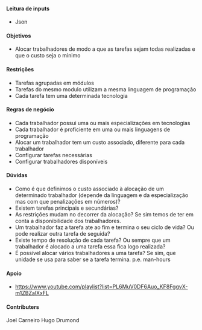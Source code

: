 #### Leitura de inputs ####
 * Json

#### Objetivos ####
 * Alocar trabalhadores de modo a que as tarefas sejam todas realizadas e que o custo seja o minimo

#### Restrições ####
 * Tarefas agrupadas em módulos
 * Tarefas do mesmo modulo utilizam a mesma linguagem de programação
 * Cada tarefa tem uma determinada tecnologia

#### Regras de negócio ####
 * Cada trabalhador possui uma ou mais especializações em tecnologias
 * Cada trabalhador é proficiente em uma ou mais linguagens de programação
 * Alocar um trabalhador tem um custo associado, diferente para cada trabalhador
 * Configurar tarefas necessárias
 * Configurar trabalhadores disponíveis

#### Dúvidas ####
 * Como é que definimos o custo associado à alocação de um determinado trabalhador (depende da linguagem e da especialização mas com que penalizações em números)?
 * Existem tarefas principais e secundárias?
 * As restrições mudam no decorrer da alocação? Se sim temos de ter em conta a disponibilidade dos trabalhadores.
 * Um trabalhador faz a tarefa ate ao fim e termina o seu ciclo de vida? Ou pode realizar outra tarefa de seguida?
 * Existe tempo de resolução de cada tarefa? Ou sempre que um trabalhador é alocado a uma tarefa essa fica logo realizada?
 * É possível alocar vários trabalhadores a uma tarefa? Se sim, que unidade se usa para saber se a tarefa termina. p.e. man-hours

#### Apoio ####
 * https://www.youtube.com/playlist?list=PL6MuV0DF6Auo_KF8FggvX-m1ZBZalXxFL



#### Contributers ####
Joel Carneiro
Hugo Drumond